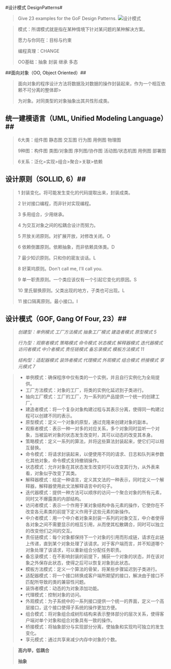 #设计模式 DesignPatterns#
> Give 23 examples for the GoF Design Patterns.
![设计模式](http://upload-images.jianshu.io/upload_images/3587463-657e122b18b468c5.jpg?imageMogr2/auto-orient/strip%7CimageView2/2/w/1240)

> 模式：所谓模式就是指在某种情境下针对某问题的某种解决方案。
>
> 愿力与你同在：目标与约束
>
> 编程真理：CHANGE
>
> OO基础：抽象 封装 继承 多态

##面向对象（OO, Object Oriented）##
> 面向对象的程序设计方法将数据及对数据的操作封装起来，作为一个相互依赖不可分离的整体即>
>
> 为对象。对同类型的对象抽象出其共性形成类。

## 统一建模语言（UML, Unified Modeling Language）##

> 6大类：组件图 静态图 交互图 行为图 用例图 物理图 
>
> 9种图：构件图 类图/对象图 序列图/协作图 活动图/状态机图 用例图 部署图
>
> 6关系：泛化=实现>组合>聚合>关联>依赖

## 设计原则（SOLLID, 6）##

> 1 封装变化。将可能发生变化的代码提取出来，封装成类。
>
> 2 针对接口编程，而非针对实现编程。
>
> 3 多用组合，少用继承。
>
> 4 为交互对象之间的松耦合设计而努力。
>
> 5 开放关闭原则。对扩展开放，对修改关闭。O
>
> 6 依赖倒置原则。依赖抽象，而非依赖具体类。D
>
> 7 最少知识原则。只和你的密友谈话。L
>
> 8 好莱坞原则。Don't call me, I'll call you.
>
> 9 单一职责原则。一个类应该仅有一个引起它变化的原因。S
>
> 10 里氏替换原则。父类出现的地方，子类也可出现。L
>
> 11 接口隔离原则。最小接口。I

## 设计模式（GOF, Gang Of Four, 23）##

> *创建型：单例模式 工厂方法模式 抽象工厂模式 建造者模式 原型模式 5*
>
> *行为型：观察者模式 策略模式 命令模式 状态模式 解释器模式 迭代器模式 访问者模式 中介者模式 责任链模式 备忘录模式 模板方法模式 11*
>
> *结构型：适配器模式 装饰者模式 代理模式 外观模式 组合模式 桥接模式 享元模式 7*

> - 单例模式：确保程序中仅有类的一个实例，并且自行实例化为全局提供。
> - 工厂方法模式：对象的工厂，将类的实例化延迟到子类进行。
> - 抽向工厂模式：工厂的工厂，为一系列的产品提供一个统一的创建工厂。
> - 建造者模式：将一个复杂对象构建过程与其表示分离，使得同一构建过程可以创建不同的表示。
> - 原型模式：定义一个对象的原型，通过克隆来创建对象的副本。
> - 观察者模式：表示一种一对多的对应关系，多个对象同时监听一个对象，当被监听对象的状态发生改变时，其可以动态的改变其本身。
> - 策略模式：定义一系列的算法，并将这些算法封装起来，使它们可以相互替换。
> - 命令模式：将请求封装起来，以便使用不同的请求、日志和队列来参数化其他对象，命令模式支持撤销操作。
> - 状态模式：允许对象在其状态发生改变时可以改变其行为，从外表来看，对象似乎改变了其类。
> - 解释器模式：给定一种语言，定义其文法的一种表示，同时定义一个解释器，解释器使用此文法解释语言中的句子。
> - 迭代器模式：提供一种方法可以顺序的访问一个聚合对象的所有元素，同时又不爆露类的内部结构。
> - 访问者模式：表示一个作用于某对象结构中各元素的操作，它使你在不改变各元素类的前提下定义作用于这些元素的新操作。
> - 中介者模式：用一个中介者对象来封装一系列的对象交互，中介者使得各对象之间不需要显示的相互引用，从而使其松散耦合，同时可以独立的改变他们之间的交互。
> - 责任链模式：每个对象都保持下一个对象的引用而形成链，请求在此链上传递，直到某个对象处理了该请求。对于客户端而言，并不知道哪个对象处理了该请求，可以重新组合分配任务职责。
> - 备忘录模式：在不影响封装的前提下，捕获一个对象的状态，并在该对象之外保存此状态，使得之后可以恢复对象到此状态。
> - 模板方法模式：定义一个算法的骨架，将某些步骤延迟到子类进行。
> - 适配器模式：将一个接口转换成客户端所期望的接口，解决由于接口不匹配所导致的类的兼容性问题。
> - 装饰者模式：动态的为对象添加功能。
> - 代理模式：控制对象的访问。
> - 外观模式：为子系统中的一系列接口提供一个统一的界面，定义一个高层接口，这个接口使得子系统的操作更加方便。
> - 组合模式：将对象组合成树形结构来表示整体部分的层次关系，使得客户端对单个对象和组合对象具有一致的操作。
> - 桥接模式：将抽象部分与实现部分分离，使抽象和实现均可独立的发生变化。
> - 享元模式：通过共享来减少内存中对象的个数。

> **高内举，低耦合**
>
> **抽象**
